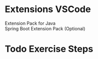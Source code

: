 # Extensions VSCode
Extension Pack for Java\
Spring Boot Extension Pack (Optional)

# Todo Exercise Steps
